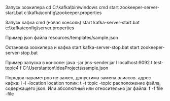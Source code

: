 Запуск зоокипера
    cd C:\kafka\bin\windows
    cmd
    start zookeeper-server-start.bat c:\kafka\config\zookeeper.properties

Запуск кафка
    cmd (новая консоль)
    start kafka-server-start.bat c:\kafka\config\server.properties

Пример json файла resources/templates/sample.json

Остановка зоокипера и кафка
    start kafka-server-stop.bat
    start zookeeper-server-stop.bat

Пример запуска в консоле:
    java -jar jms-sender.jar l localhost:9092 t test-topic4 f C:\Users\anton\IdeaProjects\sample.json

Порядок параметров не важен, допустима замена алиасов.
    адрес кафка:
    l -l -location location
    топик:
    t -t topic -topic
    расположение файла, содержащего json. Или абсолютный или относительно jar файла:
    f -f file -file